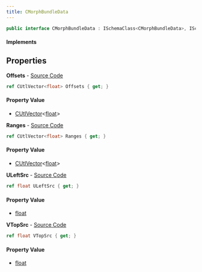 ```yaml
---
title: CMorphBundleData
---
```


```csharp
public interface CMorphBundleData : ISchemaClass<CMorphBundleData>, ISchemaField, ISchemaClass, INativeHandle
```

#### Implements

## Properties

**Offsets** - [Source Code](https://github.com/swiftly-solution/swiftlys2/blob/main/managed/src/SwiftlyS2.Generated/Schemas/Interfaces/CMorphBundleData.cs#L20)

```csharp
ref CUtlVector<float> Offsets { get; }
```

#### Property Value

- [CUtlVector](/docs/api/shared/natives/cutlvector-1)<[float](https://learn.microsoft.com/dotnet/api/system.single)>

**Ranges** - [Source Code](https://github.com/swiftly-solution/swiftlys2/blob/main/managed/src/SwiftlyS2.Generated/Schemas/Interfaces/CMorphBundleData.cs#L22)

```csharp
ref CUtlVector<float> Ranges { get; }
```

#### Property Value

- [CUtlVector](/docs/api/shared/natives/cutlvector-1)<[float](https://learn.microsoft.com/dotnet/api/system.single)>

**ULeftSrc** - [Source Code](https://github.com/swiftly-solution/swiftlys2/blob/main/managed/src/SwiftlyS2.Generated/Schemas/Interfaces/CMorphBundleData.cs#L16)

```csharp
ref float ULeftSrc { get; }
```

#### Property Value

- [float](https://learn.microsoft.com/dotnet/api/system.single)

**VTopSrc** - [Source Code](https://github.com/swiftly-solution/swiftlys2/blob/main/managed/src/SwiftlyS2.Generated/Schemas/Interfaces/CMorphBundleData.cs#L18)

```csharp
ref float VTopSrc { get; }
```

#### Property Value

- [float](https://learn.microsoft.com/dotnet/api/system.single)

